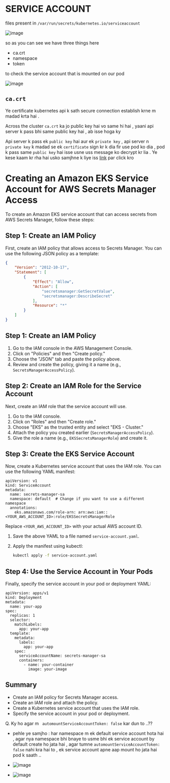 # SERVICE ACCOUNT

files present in `/var/run/secrets/kubernetes.io/serviceaccount`

![image](https://github.com/user-attachments/assets/bdf9ddbf-7bf5-46c8-b6d4-1f902b9534f9)

so as you can see we have three things here 

- ca.crt
- namespace
- token

to check the service account that is mounted on our pod 

![image](https://github.com/user-attachments/assets/bca5d013-25d2-490e-a2d3-f1de3d007e20)

## **`ca.crt`**

Ye certificate kubernetes api k sath secure connection establish krne m madad krta hai .

Across the cluster `ca.crt` ka jo public key hai vo same hi hai , yaani api server k pass bhi same public key hai , ab isse hoga ky 

Api server k pass ek `public key` hai aur ek `private key` , api server n `private key` k madad se ek `certificate` sign kr k dia fir use pod ko dia , pod k pass same `public key` hai isse usne uss message ko decrypt kr lia .
Ye kese kaam kr rha hai usko samjhne k liye iss [link](https://github.com/himanshumudgal08/bennet-linux/blob/main/kuberentes/public&privateKEY.md) par click kro





# Creating an Amazon EKS Service Account for AWS Secrets Manager Access

To create an Amazon EKS service account that can access secrets from AWS Secrets Manager, follow these steps:

## Step 1: Create an IAM Policy

First, create an IAM policy that allows access to Secrets Manager. You can use the following JSON policy as a template:

```json
{
    "Version": "2012-10-17",
    "Statement": [
        {
            "Effect": "Allow",
            "Action": [
                "secretsmanager:GetSecretValue",
                "secretsmanager:DescribeSecret"
            ],
            "Resource": "*"
        }
    ]
}
```

## Step 1: Create an IAM Policy

1. Go to the IAM console in the AWS Management Console.
2. Click on "Policies" and then "Create policy."
3. Choose the "JSON" tab and paste the policy above.
4. Review and create the policy, giving it a name (e.g., `SecretsManagerAccessPolicy`).

## Step 2: Create an IAM Role for the Service Account

Next, create an IAM role that the service account will use.

1. Go to the IAM console.
2. Click on "Roles" and then "Create role."
3. Choose "EKS" as the trusted entity and select "EKS - Cluster."
4. Attach the policy you created earlier (`SecretsManagerAccessPolicy`).
5. Give the role a name (e.g., `EKSSecretsManagerRole`) and create it.

## Step 3: Create the EKS Service Account

Now, create a Kubernetes service account that uses the IAM role. You can use the following YAML manifest:

```
apiVersion: v1
kind: ServiceAccount
metadata:
  name: secrets-manager-sa
  namespace: default  # Change if you want to use a different namespace
  annotations:
    eks.amazonaws.com/role-arn: arn:aws:iam::<YOUR_AWS_ACCOUNT_ID>:role/EKSSecretsManagerRole
```

Replace `<YOUR_AWS_ACCOUNT_ID>` with your actual AWS account ID.

1. Save the above YAML to a file named `service-account.yaml`.
2. Apply the manifest using kubectl:

   ```bash
   kubectl apply -f service-account.yaml
   ```


## Step 4: Use the Service Account in Your Pods

Finally, specify the service account in your pod or deployment YAML:

```
apiVersion: apps/v1
kind: Deployment
metadata:
  name: your-app
spec:
  replicas: 1
  selector:
    matchLabels:
      app: your-app
  template:
    metadata:
      labels:
        app: your-app
    spec:
      serviceAccountName: secrets-manager-sa
      containers:
        - name: your-container
          image: your-image

```

## Summary

- Create an IAM policy for Secrets Manager access.
- Create an IAM role and attach the policy.
- Create a Kubernetes service account that uses the IAM role.
- Specify the service account in your pod or deployment.


Q. Ky ho agar m ` automountServiceAccountToken: false` kar dun to ..??

- pehle ye samjho : har namespace m ek default service account hota hai , agar nya namespace bhi bnaye to usme bhi ek service account by default create ho jata hai , agar tumne `automountServiceAccountToken: false` nahi kra hai to , ek service account apne aap mount ho jata hai pod k saath ..

- ![image](https://github.com/user-attachments/assets/b7907258-21bb-4c20-94da-a58b77fe62c2)

-  ![image](https://github.com/user-attachments/assets/a671a31d-21e3-4ada-b60a-695272f6904f)



